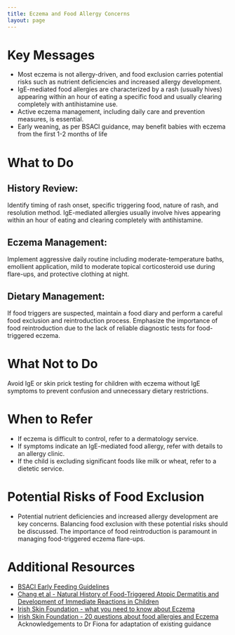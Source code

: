```yaml
---
title: Eczema and Food Allergy Concerns
layout: page
---
```



# Key Messages

- Most eczema is not allergy-driven, and food exclusion carries potential risks such as nutrient deficiencies and increased allergy development.
- IgE-mediated food allergies are characterized by a rash (usually hives) appearing within an hour of eating a specific food and usually clearing completely with antihistamine use.
- Active eczema management, including daily care and prevention measures, is essential.
- Early weaning, as per BSACI guidance, may benefit babies with eczema from the first 1-2 months of life

# What to Do

## History Review:
Identify timing of rash onset, specific triggering food, nature of rash, and resolution method. IgE-mediated allergies usually involve hives appearing within an hour of eating and clearing completely with antihistamine.
## Eczema Management:
Implement aggressive daily routine including moderate-temperature baths, emollient application, mild to moderate topical corticosteroid use during flare-ups, and protective clothing at night.
## Dietary Management:
If food triggers are suspected, maintain a food diary and perform a careful food exclusion and reintroduction process. Emphasize the importance of food reintroduction due to the lack of reliable diagnostic tests for food-triggered eczema.

# What Not to Do

Avoid IgE or skin prick testing for children with eczema without IgE symptoms to prevent confusion and unnecessary dietary restrictions.

# When to Refer

- If eczema is difficult to control, refer to a dermatology service.
- If symptoms indicate an IgE-mediated food allergy, refer with details to an allergy clinic.
- If the child is excluding significant foods like milk or wheat, refer to a dietetic service.

# Potential Risks of Food Exclusion

- Potential nutrient deficiencies and increased allergy development are key concerns. Balancing food exclusion with these potential risks should be discussed. The importance of food reintroduction is paramount in managing food-triggered eczema flare-ups.

# Additional Resources

- [BSACI Early Feeding Guidelines](https://www.bsaci.org/professional-resources/resources/early-feeding-guidelines/)
- [Chang et al - Natural History of Food-Triggered Atopic Dermatitis and Development of Immediate Reactions in Children](https://pubmed.ncbi.nlm.nih.gov/26597013/)
- [Irish Skin Foundation - what you need to know about Eczema](https://irishskin.ie/wp-content/uploads/sites/3/2022/11/ISF-Eczema-Booklet-22.11.2022.pdf)
- [Irish Skin Foundation - 20 questions about food allergies and Eczema](https://irishskin.ie/wp-content/uploads/sites/3/2021/03/20-questions-EczemaAllergy-Updated-June-2020.pdf)
Acknowledgements to Dr Fiona for adaptation of existing guidance